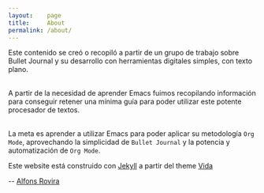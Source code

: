 ```yaml
---
layout:    page
title:     About
permalink: /about/
---
```



Este contenido se creó o recopiló a partir de un grupo de trabajo sobre Bullet Journal y su desarrollo con herramientas digitales simples, con texto plano.<br /><br />

A partir de la necesidad de aprender Emacs fuimos recopilando información para conseguir retener una mínima guía para poder utilizar este potente procesador de textos.<br /><br />

La meta es aprender a utilizar Emacs para poder aplicar su metodología `Org Mode`, aprovechando la simplicidad de `Bullet Journal` y la potencia y automatización de `Org Mode`.

Este website está construido con <a href="(http://jekyllrb.com/" target="_blank">Jekyll</a> a partir del theme <a href="https://github.com/syaning/vida" target="_blank">Vida</a>

-- <a href="httpa://inclusa.github.io/">Alfons Rovira</a>

